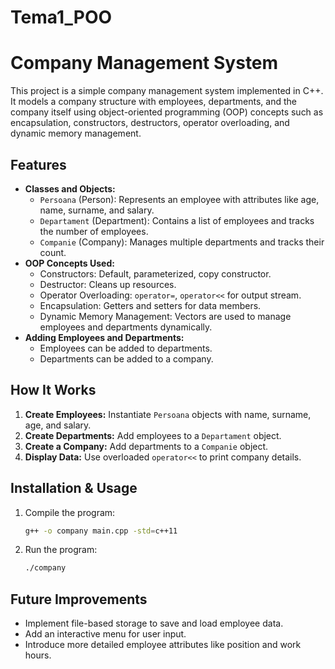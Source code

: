 # Tema1_POO
# Company Management System

This project is a simple company management system implemented in C++. It models a company structure with employees, departments, and the company itself using object-oriented programming (OOP) concepts such as encapsulation, constructors, destructors, operator overloading, and dynamic memory management.

## Features

- **Classes and Objects:**
  - `Persoana` (Person): Represents an employee with attributes like age, name, surname, and salary.
  - `Departament` (Department): Contains a list of employees and tracks the number of employees.
  - `Companie` (Company): Manages multiple departments and tracks their count.
- **OOP Concepts Used:**
  - Constructors: Default, parameterized, copy constructor.
  - Destructor: Cleans up resources.
  - Operator Overloading: `operator=`, `operator<<` for output stream.
  - Encapsulation: Getters and setters for data members.
  - Dynamic Memory Management: Vectors are used to manage employees and departments dynamically.
- **Adding Employees and Departments:**
  - Employees can be added to departments.
  - Departments can be added to a company.

## How It Works

1. **Create Employees:** Instantiate `Persoana` objects with name, surname, age, and salary.
2. **Create Departments:** Add employees to a `Departament` object.
3. **Create a Company:** Add departments to a `Companie` object.
4. **Display Data:** Use overloaded `operator<<` to print company details.

## Installation & Usage

1. Compile the program:
   ```sh
   g++ -o company main.cpp -std=c++11
   ```
2. Run the program:
   ```sh
   ./company
   ```

## Future Improvements

- Implement file-based storage to save and load employee data.
- Add an interactive menu for user input.
- Introduce more detailed employee attributes like position and work hours.
